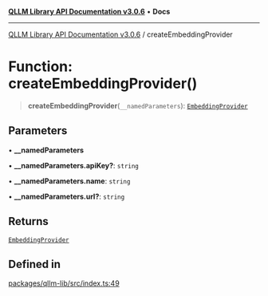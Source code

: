 [**QLLM Library API Documentation v3.0.6**](../README.md) • **Docs**

---

[QLLM Library API Documentation v3.0.6](../globals.md) / createEmbeddingProvider

# Function: createEmbeddingProvider()

> **createEmbeddingProvider**(`__namedParameters`): [`EmbeddingProvider`](../interfaces/EmbeddingProvider.md)

## Parameters

• **\_\_namedParameters**

• **\_\_namedParameters.apiKey?**: `string`

• **\_\_namedParameters.name**: `string`

• **\_\_namedParameters.url?**: `string`

## Returns

[`EmbeddingProvider`](../interfaces/EmbeddingProvider.md)

## Defined in

[packages/qllm-lib/src/index.ts:49](https://github.com/quantalogic/qllm/blob/b15a3aa4af263bce36ea091a0f29bf1255b95497/packages/qllm-lib/src/index.ts#L49)
